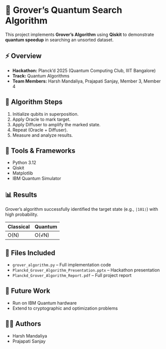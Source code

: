 # 🧠 Grover’s Quantum Search Algorithm

This project implements **Grover’s Algorithm** using **Qiskit** to demonstrate **quantum speedup** in searching an unsorted dataset.

## ⚡ Overview
- **Hackathon:** Planck’d 2025 (Quantum Computing Club, IIIT Bangalore)
- **Track:** Quantum Algorithms
- **Team Members:** Harsh Mandaliya, Prajapati Sanjay, Member 3, Member 4

## 🧩 Algorithm Steps
1. Initialize qubits in superposition.
2. Apply Oracle to mark target.
3. Apply Diffuser to amplify the marked state.
4. Repeat (Oracle + Diffuser).
5. Measure and analyze results.

## 🧰 Tools & Frameworks
- Python 3.12
- Qiskit
- Matplotlib
- IBM Quantum Simulator

## 📊 Results
Grover’s algorithm successfully identified the target state (e.g., `|101⟩`) with high probability.

| Classical | Quantum |
|------------|----------|
| O(N) | O(√N) |

## 📎 Files Included
- `grover_algorithm.py` – Full implementation code  
- `Planckd_Grover_Algorithm_Presentation.pptx` – Hackathon presentation  
- `Planckd_Grover_Algorithm_Report.pdf` – Full project report  

## 🚀 Future Work
- Run on IBM Quantum hardware  
- Extend to cryptographic and optimization problems  

## 👨‍💻 Authors
- Harsh Mandaliya  
- Prajapati Sanjay  
